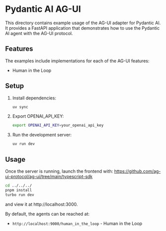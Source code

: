 # Pydantic AI AG-UI

This directory contains example usage of the AG-UI adapter for Pydantic AI. It provides a FastAPI application that demonstrates how to use the Pydantic AI agent with the AG-UI protocol.

## Features

The examples include implementations for each of the AG-UI features:
- Human in the Loop


## Setup

1. Install dependencies:
   ```bash
   uv sync
   ```
2. Export OPENAI_API_KEY:
   ```bash
   export OPENAI_API_KEY=your_openai_api_key
   ```
3. Run the development server:
   ```bash
   uv run dev
   ```

## Usage

Once the server is running, launch the frontend with:
https://github.com/ag-ui-protocol/ag-ui/tree/main/typescript-sdk

```bash
cd ../../../
pnpm install
turbo run dev
```

and view it at http://localhost:3000.

By default, the agents can be reached at:

- `http://localhost:9000/human_in_the_loop` - Human in the Loop
